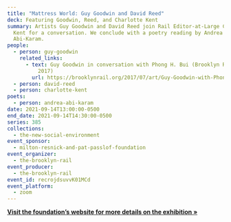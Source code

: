 ```yaml
---
title: "Mattress World: Guy Goodwin and David Reed"
deck: Featuring Goodwin, Reed, and Charlotte Kent
summary: Artists Guy Goodwin and David Reed join Rail Editor-at-Large Charlotte
  Kent for a conversation. We conclude with a poetry reading by Andrea
  Abi-Karam.
people:
  - person: guy-goodwin
    related_links:
      - text: Guy Goodwin in conversation with Phong H. Bui (Brooklyn Rail, July/August
          2017)
        url: https://brooklynrail.org/2017/07/art/Guy-Goodwin-with-Phong-Bui
  - person: david-reed
  - person: charlotte-kent
poets:
  - person: andrea-abi-karam
date: 2021-09-14T13:00:00-0500
end_date: 2021-09-14T14:30:00-0500
series: 385
collections:
  - the-new-social-environment
event_sponsor:
  - milton-resnick-and-pat-passlof-foundation
event_organizer:
  - the-brooklyn-rail
event_producer:
  - the-brooklyn-rail
event_id: recrojdsuvvK01MCd
event_platform:
  - zoom
---
```

**[Visit the foundation’s website for more details on the exhibition »](https://www.resnickpasslof.org/exhibitions/mattressworld)**